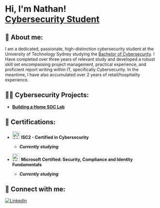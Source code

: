 <h1>Hi, I'm Nathan! <br/> <a href="https://www.linkedin.com/in/nathan-samuel-271465268/">Cybersecurity Student</a></h1>

<h2>👋 About me:</h2>
<p> I am a dedicated, passionate, high-distinction cybersecurity student at the University of Technology Sydney studying the <a href="https://www.uts.edu.au/study/find-a-course/bachelor-cybersecurity">Bachelor of Cybersecurity</a></h1>. I Have completed over three years of relevant study and developed a robust skill set encompassing project management, practical experience, and proficient report writing within IT, specifically Cybersecurity. In the meantime, I have also accumulated over 2 years of retail/hospitality experience.</p>

<h2>👨‍💻 Cybersecurity Projects:</h2>

- <b>[Building a Home SOC Lab](https://github.com/joshmadakor1/Algorithms-Practice)</b>

## 📄 Certifications:

- <img src="https://images.credly.com/images/2030e43f-8003-4d4b-9630-847add403c87/twitter_thumb_201604_image.png" alt="ISC2 Badge" width="25" height="25"> **ISC2 - Certified in Cybersecurity**
  - **<i>Currently studying</i>**

- <img src="https://images.credly.com/images/fc1352af-87fa-4947-ba54-398a0e63322e/security-compliance-and-identity-fundamentals-600x600.png" alt="Microsoft Badge" width="25" height="25"> **Microsoft Certified: Security, Compliance and Identity Fundamentals**
  - **<i>Currently studying</i>**

<h2> 🤳 Connect with me:</h2>

[![LinkedIn](https://img.shields.io/badge/LinkedIn-0077B5?style=for-the-badge&logo=linkedin&logoColor=white)](https://www.linkedin.com/in/nathan-samuel-271465268/)

<!--
**nathansamuel92/nathansamuel92** is a ✨ _special_ ✨ repository because its `README.md` (this file) appears on your GitHub profile.

Here are some ideas to get you started:

- 🔭 I’m currently working on ...
- 🌱 I’m currently learning ...
- 👯 I’m looking to collaborate on ...
- 🤔 I’m looking for help with ...
- 💬 Ask me about ...
- 📫 How to reach me: ...
- 😄 Pronouns: ...
- ⚡ Fun fact: ...
-->


